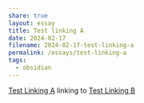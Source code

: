```yaml
---
share: true
layout: essay
title: Test linking A
date: 2024-02-17
filename: 2024-02-17-test-linking-a
permalink: /essays/test-linking-a
tags:
  - obsidian
---
```


[Test Linking A](/essays/test-linking-a) linking to [Test Linking B](/essays/test-linking-b)